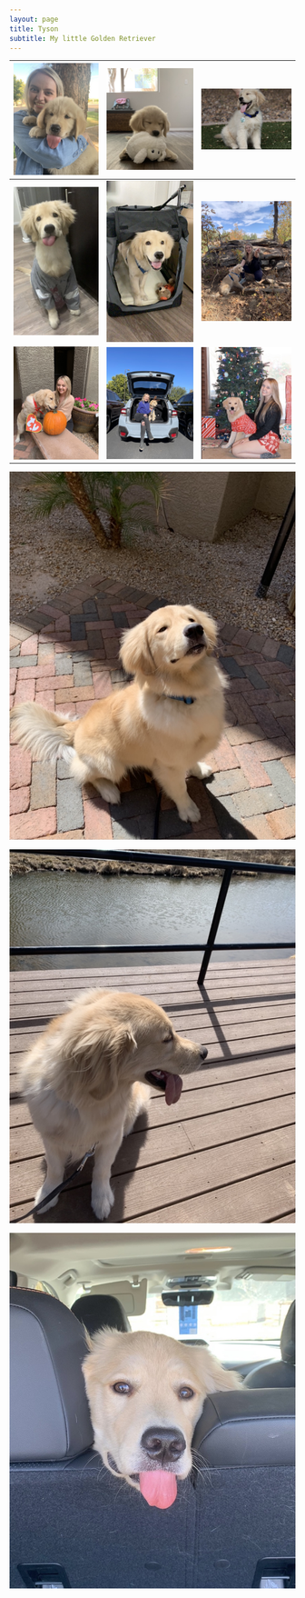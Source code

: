 ```yaml
---
layout: page
title: Tyson
subtitle: My little Golden Retriever
---
```


<i class="fas fa-paw"></i> <i class="fas fa-paw"></i> <i class="fas fa-paw"></i> 


![Kirsten](assets/img/Tyson1.jpg) | ![Kirsten](assets/img/Tyson2.jpg) | ![Kirsten](assets/img/Tyson3.jpg)
------------ | ------------- | ------------- 
![Kirsten](assets/img/Tyson4.jpg) | ![Kirsten](assets/img/Tyson5.jpg) | ![Kirsten](assets/img/Tyson6.jpg)
![Kirsten](assets/img/Tyson7.jpg) | ![Kirsten](assets/img/Tyson8.jpg) | ![Kirsten](assets/img/Tyson9.jpg)



















![Kirsten](assets/img/Tyson10.jpg)

![Kirsten](assets/img/Tyson11.jpg)

![Kirsten](assets/img/Tyson12.jpg)


